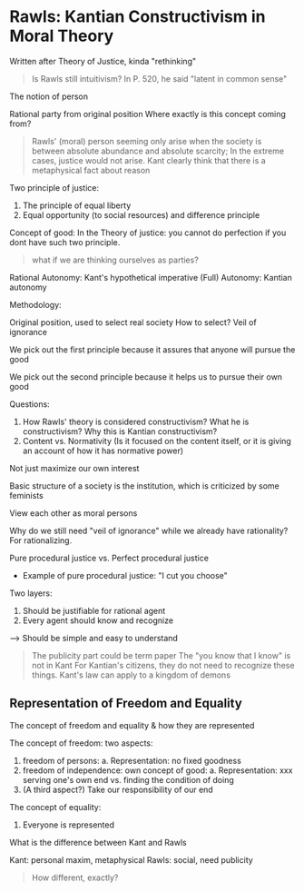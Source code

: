 # Rawls: Kantian Constructivism in Moral Theory

Written after Theory of Justice, kinda "rethinking"

> Is Rawls still intuitivism? In P. 520, he said "latent in common sense"

The notion of person

Rational party from original position
Where exactly is this concept coming from?
 
> Rawls' (moral) person seeming only arise when the society is between absolute abundance and absolute scarcity; In the extreme cases, justice would not arise.
> Kant clearly think that there is a metaphysical fact about reason

Two principle of justice:

1. The principle of equal liberty
2. Equal opportunity (to social resources) and difference principle

Concept of good:
In the Theory of justice: you cannot do perfection if you dont have such two principle.

> what if we are thinking ourselves as parties?

Rational Autonomy: Kant's hypothetical imperative
(Full) Autonomy: Kantian autonomy

Methodology: 

Original position, used to select real society
How to select? Veil of ignorance

We pick out the first principle because it assures that anyone will pursue the good

We pick out the second principle because it helps us to pursue their own good

Questions:

1. How Rawls' theory is considered constructivism? What he is constructivism? Why this is Kantian constructivism?
2. Content vs. Normativity
(Is it focused on the content itself, or it is giving an account of how it has normative power)

Not just maximize our own interest


Basic structure of a society is the institution, which is criticized by some feminists

View each other as moral persons

Why do we still need "veil of ignorance" while we already have rationality? For rationalizing.

Pure procedural justice vs. Perfect procedural justice
- Example of pure procedural justice: "I cut you choose"

Two layers:

1. Should be justifiable for rational agent
2. Every agent should know and recognize

--> Should be simple and easy to understand

> The publicity part could be term paper
> The "you know that I know" is not in Kant
> For Kantian's citizens, they do not need to recognize these things. Kant's law can apply to a kingdom of demons

## Representation of Freedom and Equality

The concept of freedom and equality & how they are represented

The concept of freedom: two aspects:
1. freedom of persons:
    a. Representation: no fixed goodness
2. freedom of independence: own concept of good:
    a. Representation: xxx
    serving one's own end vs. finding the condition of doing
3. (A third aspect?) Take our responsibility of our end

The concept of equality:
1. Everyone is represented


What is the difference between Kant and Rawls

Kant: personal maxim, metaphysical
Rawls: social, need publicity

> How different, exactly?

